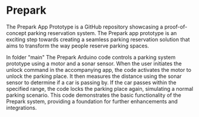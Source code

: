 # Prepark
The Prepark App Prototype is a GitHub repository showcasing a proof-of-concept parking reservation system. The Prepark app prototype is an exciting step towards creating a seamless parking reservation solution that aims to transform the way people reserve parking spaces.

In folder "main"
The Prepark Arduino code controls a parking system prototype using a motor and a sonar sensor. When the user initiates the unlock command in the accompanying app, the code activates the motor to unlock the parking place. It then measures the distance using the sonar sensor to determine if a car is passing by. If the car passes within the specified range, the code locks the parking place again, simulating a normal parking scenario. This code demonstrates the basic functionality of the Prepark system, providing a foundation for further enhancements and integrations.
